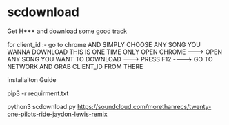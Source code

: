 # scdownload
Get H*** and download some good track


for client_id :-
go to chrome AND SIMPLY CHOOSE ANY SONG YOU WANNA DOWNLOAD THIS IS ONE TIME ONLY
OPEN CHROME ---> OPEN ANY SONG YOU WANT TO DOWNLOAD ---> PRESS F12 ----> GO TO NETWORK AND GRAB CLIENT_ID FROM THERE


installaiton Guide

pip3 -r requirment.txt



python3 scdownload.py https://soundcloud.com/morethanrecs/twenty-one-pilots-ride-jaydon-lewis-remix
